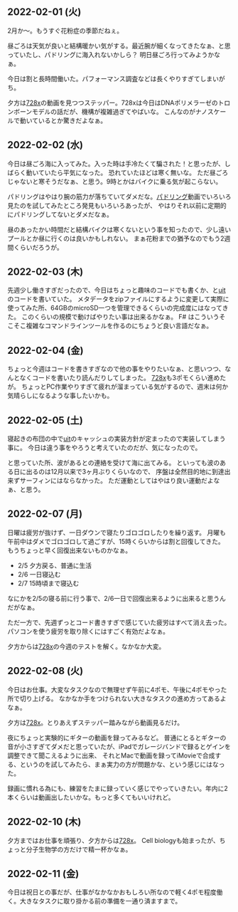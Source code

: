 ## 2022-02-01 (火)

2月か〜。もうすぐ花粉症の季節だねぇ。

昼ごろは天気が良いと結構暖かい気がする。最近腕が細くなってきたなぁ、と思っていたし、パドリングに海入れないかしら？
明日昼ごろ行ってみようかなぁ。

今日は割と長時間働いた。パフォーマンス調査などは長くやりすぎてしまいがち。

夕方は[728x](728x.md)の動画を見つつステッパー。728xは今日はDNAポリメラーゼのトロンボーンモデルの話だが、機構が複雑過ぎてやばいな。
こんなのがナノスケールで動いているとか驚きだよなぁ。

## 2022-02-02 (水)

今日は昼ごろ海に入ってみた。入った時は手冷たくて騙された！と思ったが、しばらく動いていたら平気になった。
恐れていたほどは寒く無いな。
ただ昼ごろじゃないと寒そうだなぁ、と思う。9時とかはバイクに乗る気が起こらない。

パドリングはやはり腕の筋力が落ちていてダメだな。[パドリング](パドリング.md)動画でいろいろ見たのを試してみたところ発見もいろいろあったが、
やはりそれ以前に定期的にパドリングしてないとダメだなぁ。

昼のあったかい時間だと結構バイクは寒くないという事を知ったので、少し遠いプールとか昼に行くのは良いかもしれない。
まぁ花粉までの猶予なのでもう2週間くらいだろうが。

## 2022-02-03 (木)

先週少し働きすぎだったので、今日はちょっと趣味のコードでも書くか、と[uit](uit.md)のコードを書いていた。
メタデータをzipファイルにするように変更して実際に使ってみた所、64GBのmicroSD一つを管理できるくらいの完成度にはなってきた。
このくらいの規模で動けばやりたい事は出来るかなぁ。
F# はこういうそこそこ複雑なコマンドラインツールを作るのにちょうど良い言語だなぁ。

## 2022-02-04 (金)

ちょっと今週はコードを書きすぎなので他の事をやりたいなぁ、と思いつつ、なんとなくコードを書いたり読んだりしてしまった。
[728x](728x.md)も3ポモくらい進めたが。
ちょっとPC作業やりすぎて疲れが溜まっている気がするので、週末は何か気晴らしになるような事したいかも。

## 2022-02-05 (土)

寝起きの布団の中で[uit](uit.md)のキャッシュの実装方針が定まったので実装してしまう事に。
今日は違う事をやろうと考えていたのだが、気になったので。

と思っていた所、波があるとの連絡を受けて海に出てみる。
といっても波のある日に出るのは12月以来で3ヶ月ぶりくらいなので、
序盤は全然目的地に到達出来ずサーフィンにはならなかった。
ただ運動としてはやはり良い運動だよなぁ、と思う。

## 2022-02-07 (月)

日曜は疲労が抜けず、一日ダウンで寝たりゴロゴロしたりを繰り返す。
月曜も午前中はダメでゴロゴロして過ごすが、15時くらいからは割と回復してきた。
もうちょっと早く回復出来ないものかなぁ。

- 2/5 夕方戻る、普通に生活
- 2/6 一日寝込む
- 2/7 15時頃まで寝込む

なにかを2/5の寝る前に行う事で、2/6一日で回復出来るように出来ると思うんだがなぁ。

ただ一方で、先週ずっとコード書きすぎで感じていた疲労はすべて消え去った。
パソコンを使う疲労を取り除くにはすごく有効だよなぁ。

夕方からは[728x](728x.md)の今週のテストを解く。なかなか大変。

## 2022-02-08 (火)

今日はお仕事。大変なタスクなので無理せず午前に4ポモ、午後に4ポモやった所で切り上げる。
なかなか手をつけられない大きなタスクの進め方ってあるよなぁ。

夕方は[728x](728x.md)。とりあえずステッパー踏みながら動画見るだけ。

夜にちょっと実験的にギターの動画を録ってみるなど。
普通にとるとギターの音が小さすぎてダメだと思っていたが、iPadでガレージバンドで録るとゲインを調整できて聞こえるように出来、
それとMacで動画を録ってiMovieで合成する、というのを試してみたら、まぁ実力の方が問題かな、という感じにはなった。

録画に慣れる為にも、練習をたまに録っていく感じでやっていきたい。年内に2本くらいは動画出したいかな。もっと多くてもいいけれど。

## 2022-02-10 (木)

夕方まではお仕事を頑張り、夕方からは[728x](728x.md)。
Cell biologyも始まったが、ちょっと分子生物学の方だけで精一杯かなぁ。

## 2022-02-11 (金)

今日は祝日との事だが、仕事がなかなかおもしろい所なので軽く4ポモ程度働く。大きなタスクに取り掛かる前の準備を一通り済ますまで。